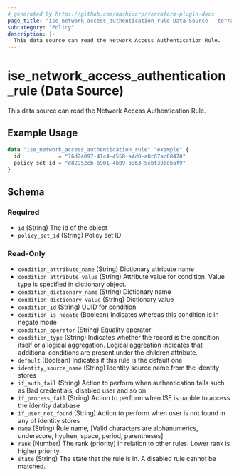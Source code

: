 ```yaml
---
# generated by https://github.com/hashicorp/terraform-plugin-docs
page_title: "ise_network_access_authentication_rule Data Source - terraform-provider-ise"
subcategory: "Policy"
description: |-
  This data source can read the Network Access Authentication Rule.
---
```


# ise_network_access_authentication_rule (Data Source)

This data source can read the Network Access Authentication Rule.

## Example Usage

```terraform
data "ise_network_access_authentication_rule" "example" {
  id            = "76d24097-41c4-4558-a4d0-a8c07ac08470"
  policy_set_id = "d82952cb-b901-4b09-b363-5ebf39bdbaf9"
}
```

<!-- schema generated by tfplugindocs -->
## Schema

### Required

- `id` (String) The id of the object
- `policy_set_id` (String) Policy set ID

### Read-Only

- `condition_attribute_name` (String) Dictionary attribute name
- `condition_attribute_value` (String) Attribute value for condition. Value type is specified in dictionary object.
- `condition_dictionary_name` (String) Dictionary name
- `condition_dictionary_value` (String) Dictionary value
- `condition_id` (String) UUID for condition
- `condition_is_negate` (Boolean) Indicates whereas this condition is in negate mode
- `condition_operator` (String) Equality operator
- `condition_type` (String) Indicates whether the record is the condition itself or a logical aggregation. Logical aggreation indicates that additional conditions are present under the children attribute.
- `default` (Boolean) Indicates if this rule is the default one
- `identity_source_name` (String) Identity source name from the identity stores
- `if_auth_fail` (String) Action to perform when authentication fails such as Bad credentials, disabled user and so on
- `if_process_fail` (String) Action to perform when ISE is uanble to access the identity database
- `if_user_not_found` (String) Action to perform when user is not found in any of identity stores
- `name` (String) Rule name, [Valid characters are alphanumerics, underscore, hyphen, space, period, parentheses]
- `rank` (Number) The rank (priority) in relation to other rules. Lower rank is higher priority.
- `state` (String) The state that the rule is in. A disabled rule cannot be matched.
